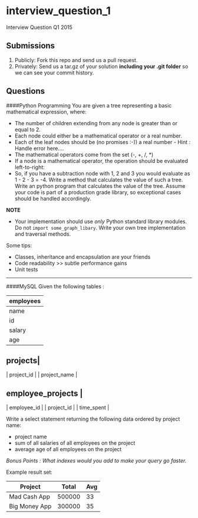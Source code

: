 interview_question_1
====================

Interview Question Q1 2015

Submissions
---------------

1. Publicly: Fork this repo and send us a pull request.
2. Privately: Send us a tar.gz of your solution **including your .git folder** so we can see your commit history.


## Questions 

####Python Programming
You are given a tree representing a basic mathematical expression, where:
- The number of children extending from any node is greater than or equal to 2.
- Each node could either be a mathematical operator or a real number. 
- Each of the leaf nodes should be (no promises :-)) a real number - Hint : Handle error here....
- The mathematical operators come from the set (-, +, /, *)
- If a node is a mathematical operator, the operation should be evaluated left-to-right:
 - So, if you have a subtraction node with 1, 2 and 3 you would evaluate as 1 - 2 - 3 = -4. Write a method that calculates the value of such a tree.
Write an python program that calculates the value of the tree. Assume your code is part of a production grade library, so exceptional cases should be handled accordingly.

**NOTE**
- Your implementation should use *only* Python standard library modules. Do not `import some_graph_libary`. Write your own tree implementation and traversal methods.

Some tips:
- Classes, inheritance and encapsulation are your friends
- Code readability >> subtle performance gains
- Unit tests


---
####MySQL
Given the following tables :

|employees|
|---------|
| name    |
| id      |
| salary  |
| age     |

projects|
---------
| project_id   |
| project_name |

employee_projects |
------------------
| employee_id |
| project_id  |
| time_spent  |

Write a select statement returning the following data ordered by project name:
* project name
* sum of all salaries of all employees on the project
* average age of all employees on the project

_Bonus Points : What indexes would you add to make your query go faster._

Example result set:

Project       | Total  | Avg |
--------------|--------|----------
| Mad Cash App  | 500000 | 33  |
| Big Money App | 300000 | 35  |
